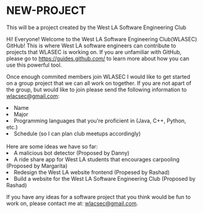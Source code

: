 # NEW-PROJECT
This will be a project created by the West LA Software Engineering Club

Hi! Everyone! Welcome to the  West LA Software Engineering Club(WLASEC) GitHub! This is where West LA software engineers can contribute to projects that WLASEC is working on. If you are unfamiliar with GitHub, please go to https://guides.github.com/ to learn more about how you can use this powerful tool. 

Once enough commited members join WLASEC I would like to get started on a group project that we can all work on together. If you are not apart of the group, but would like to join please send the following information to wlacsec@gmail.com:
<li>Name</li>
<li>Major</li>
<li>Programming languages that you're proficient in (Java, C++, Python, etc.)</li>
<li>Schedule (so I can plan club meetups accordingly)</li>
<br>
Here are some ideas we have so far:
<li>A malicious bot detector (Proposed by Danny)</li>
<li>A ride share app for West LA students that encourages carpooling (Proposed by Margarita)</li>
<li>Redesign the West LA website frontend (Propesed by Rashad) </li>
<li>Build a website for the West LA Software Engineering Club (Proposed by Rashad)</li>

If you have any ideas for a software project that you think would be fun to work on, please contact me at: wlacsec@gmail.com.
